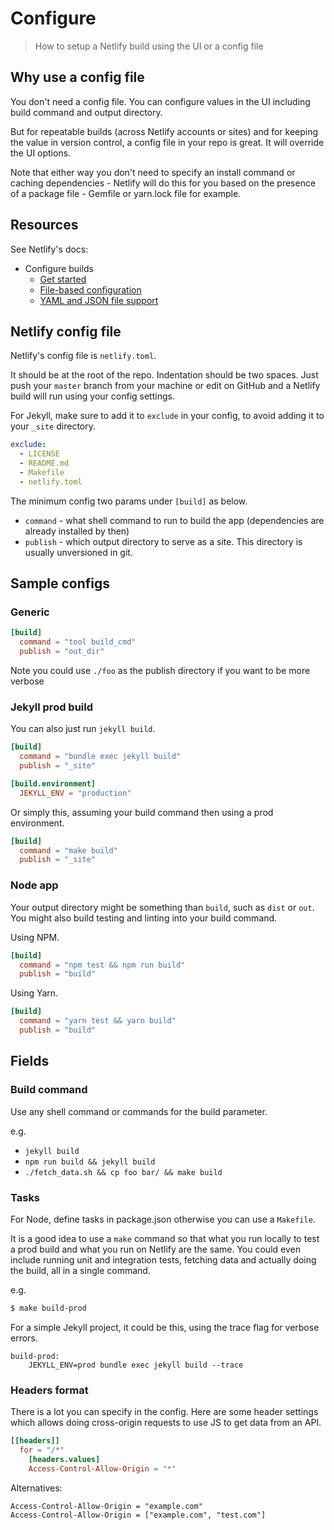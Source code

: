 # Configure
> How to setup a Netlify build using the UI or a config file


## Why use a config file

You don't need a config file. You can configure values in the UI including build command and output directory.

But for repeatable builds (across Netlify accounts or sites) and for keeping the value in version control, a config file in your repo is great. It will override the UI options. 

Note that either way you don't need to specify an install command or caching dependencies - Netlify will do this for you based on the presence of a package file - Gemfile or yarn.lock file for example.


## Resources

See Netlify's docs:

- Configure builds
    - [Get started](https://docs.netlify.com/configure-builds/get-started/)
    - [File-based configuration](https://docs.netlify.com/configure-builds/file-based-configuration/)
    - [YAML and JSON file support](https://docs.netlify.com/configure-builds/file-based-configuration/#json-and-yaml-configuration-files)


## Netlify config file

Netlify's config file is `netlify.toml`. 

It should be at the root of the repo. Indentation should be two spaces. Just push your `master` branch from your machine or edit on GitHub and a Netlify build will run using your config settings.

For Jekyll, make sure to add it to `exclude` in your config, to avoid adding it to your `_site` directory.

```yaml
exclude:
  - LICENSE
  - README.md
  - Makefile
  - netlify.toml
```

The minimum config two params under `[build]` as below.

- `command` - what shell command to run to build the app (dependencies are already installed by then)
- `publish` - which output directory to serve as a site. This directory is usually unversioned in git.


## Sample configs

### Generic

```toml
[build]
  command = "tool build_cmd"
  publish = "out_dir"
```

Note you could use `./foo` as the publish directory if you want to be more verbose 

### Jekyll prod build

You can also just run `jekyll build`.

```toml
[build]
  command = "bundle exec jekyll build"
  publish = "_site"

[build.environment]
  JEKYLL_ENV = "production"
```

Or simply this, assuming your build command then using a prod environment.

```toml
[build]
  command = "make build"
  publish = "_site"
```


### Node app

Your output directory might be something than `build`, such as `dist` or `out`. You might also build testing and linting into your build command.

Using NPM.

```toml
[build]
  command = "npm test && npm run build"
  publish = "build"
```

Using Yarn.

```toml
[build]
  command = "yarn test && yarn build"
  publish = "build"
```


## Fields

### Build command

Use any shell command or commands for the build parameter.

e.g.

- `jekyll build`
- `npm run build && jekyll build`
- `./fetch_data.sh && cp foo bar/ && make build`

### Tasks

For Node, define tasks in package.json otherwise you can use a `Makefile`.

It is a good idea to use a `make` command so that what you run locally to test a prod build and what you run on Netlify are the same. You could even include running unit and integration tests, fetching data and actually doing the build, all in a single command.

e.g.

```sh
$ make build-prod
```

For a simple Jekyll project, it could be this, using the trace flag for verbose errors.

```make
build-prod:
    JEKYLL_ENV=prod bundle exec jekyll build --trace
```

### Headers format

There is a lot you can specify in the config. Here are some header settings which allows doing cross-origin requests to use JS to get data from an API.

```toml
[[headers]]
  for = "/*"
    [headers.values]
    Access-Control-Allow-Origin = "*"
```

Alternatives:

```
Access-Control-Allow-Origin = "example.com"
Access-Control-Allow-Origin = ["example.com", "test.com"]
```

